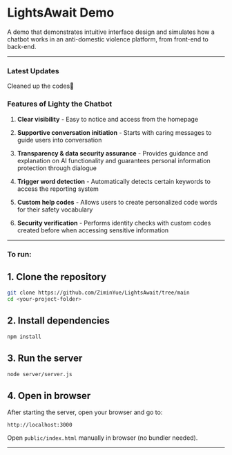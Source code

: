 # LightsAwait Demo
A demo that demonstrates intuitive interface design and simulates how a chatbot works in an anti-domestic violence platform, from front-end to back-end.

---

### Latest Updates

Cleaned up the codes🧹


### Features of Lighty the Chatbot

1. **Clear visibility** - Easy to notice and access from the homepage
   
2. **Supportive conversation initiation** - Starts with caring messages to guide users into conversation
   
3. **Transparency & data security assurance** - Provides guidance and explanation on AI functionality and guarantees personal information protection through dialogue
   
4. **Trigger word detection** - Automatically detects certain keywords to access the reporting system
   
5. **Custom help codes** - Allows users to create personalized code words for their safety vocabulary
   
6. **Security verification** - Performs identity checks with custom codes created before when accessing sensitive information

---

### To run:
## 1. Clone the repository

```bash
git clone https://github.com/ZiminYue/LightsAwait/tree/main
cd <your-project-folder>
```
## 2. Install dependencies

```bash
npm install
```
## 3. Run the server

```bash
node server/server.js
```
## 4. Open in browser

After starting the server, open your browser and go to:
```
http://localhost:3000
```

Open `public/index.html` manually in browser (no bundler needed).

---
